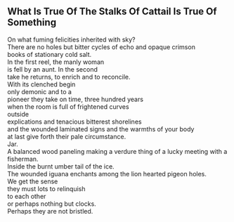 What Is True Of The Stalks Of Cattail Is True Of Something
----------------------------------------------------------
On what fuming felicities inherited with sky?  
There are no holes but bitter cycles of echo and opaque crimson  
books of stationary cold salt.  
In the first reel, the manly woman  
is fell by an aunt. In the second  
take he returns, to enrich and to reconcile.  
With its clenched begin  
only demonic and to a  
pioneer they take on time, three hundred years  
when the room is full of frightened curves  
outside  
explications and tenacious bitterest shorelines  
and the wounded laminated signs and the warmths of your body  
at last give forth their pale circumstance.  
Jar.  
A balanced wood paneling making a verdure thing of a lucky meeting with a fisherman.  
Inside the burnt umber tail of the ice.  
The wounded iguana enchants among the lion hearted pigeon holes.  
We get the sense  
they must lots to relinquish  
to each other  
or perhaps nothing but clocks.  
Perhaps they are not bristled.  

